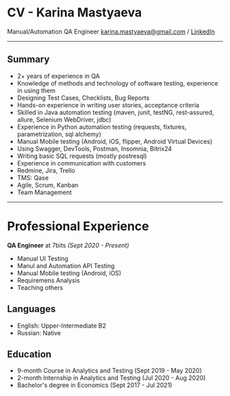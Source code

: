 # CV - Karina Mastyaeva

Manual/Automation QA Engineer
karina.mastyaeva@gmail.com / [LinkedIn](https://www.linkedin.com/in/karina-mastyaeva-6199b0213/)

* * *

## Summary
* 2+ years of experience in QA
* Knowledge of methods and technology of software testing, experience in using them
* Designing Test Cases, Checklists, Bug Reports
* Hands-on experience in writing user stories, acceptance criteria
* Skilled in Java automation testing (maven, junit, testNG, rest-assured, allure, Selenium WebDriver, jdbc)
* Experience in Python automation testing (requests, fixtures, parametrization, sql alchemy)
* Manual Mobile testing (Android, iOS, flipper, Android Virtual Devices)
* Using Swagger, DevTools, Postman, Insomnia, Bitrix24
* Writing basic SQL requests (mostly postresql)
* Experience in communication with customers 
* Redmine, Jira, Trello
* TMS: Qase
* Agile, Scrum, Kanban
* Team Management

* * *

# Professional Experience

**QA Engineer**
at 7bits _(Sept 2020 - Present)_

* Manual UI Testing
* Manul and Automation API Testing
* Manual Mobile testing (Android, iOS)
* Requiremens Analysis
* Teaching others

## Languages
* English: Upper-Intermediate B2
* Russian: Native

## Education
* 9-month Course in Analytics and Testing (Sept 2019 - May 2020)
* 2-month Internship in Analytics and Testing (Jul 2020 - Aug 2020)
* Bachelor's degree in Economics (Sept 2017 - Jul 2021)
